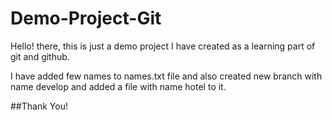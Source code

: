 # Demo-Project-Git

Hello! there, this is just a demo project I have created as a learning part of git and github.

I have added few names to names.txt file and also created new branch with name develop and added a file with name hotel to it.

##Thank You!
